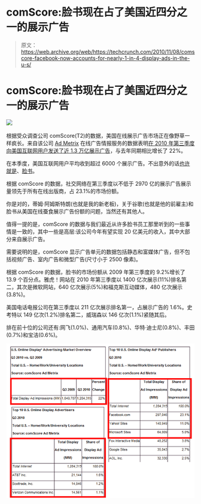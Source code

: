 # comScore:脸书现在占了美国近四分之一的展示广告

> 原文：<https://web.archive.org/web/https://techcrunch.com/2010/11/08/comscore-facebook-now-accounts-for-nearly-1-in-4-display-ads-in-the-u-s/>

# comScore:脸书现在占了美国近四分之一的展示广告

![](img/79e8b3d8633ccb920f22214f05fc9c9c.png)

根据受众调查公司 comScore(T2)的数据，美国在线展示广告市场正在像野草一样疯长。来自该公司 [Ad Metrix](https://web.archive.org/web/20221209061113/http://www.comscore.com/Products_Services/Product_Index/Ad_Metrix) 在线广告情报服务的数据表明[在 2010 年第三季度向美国互联网用户发送了近 1.3 万亿展示广告](https://web.archive.org/web/20221209061113/http://www.prnewswire.com/news-releases/us-online-display-advertising-market-delivers-22-percent-increase-in-impressions-vs-year-ago-106889843.html)，与去年同期相比增长了 22%。

在本季度，美国互联网用户平均收到超过 6000 个展示广告。不出意外的话[也许就是](https://web.archive.org/web/20221209061113/https://beta.techcrunch.com/2010/04/25/the-age-of-facebook/)、[脸书](https://web.archive.org/web/20221209061113/http://www.crunchbase.com/company/facebook)。

根据 comScore 的数据，社交网络在第三季度以不低于 2970 亿的展示广告展示量领先于所有在线出版商，占 23.1%的市场份额。

你是对的，蒂姆·阿姆斯特朗(也就是我的新老板)，关于谷歌(也就是他的前雇主)和脸书从美国在线蚕食展示广告份额的问题，当然还有其他人。

值得一提的是，comScore 的数据与我们最近从许多脸书员工那里听到的一些事情是一致的，其中一些是高层:该公司今年有望实现 20 亿美元的收入，其中大部分来自展示广告。

需要说明的是，comScore 显示广告单元的数据包括静态和富媒体广告，但不包括视频广告、室内广告和微型广告(尺寸小于 2500 像素)。

根据 comScore 的数据，脸书的市场份额从 2009 年第三季度的 9.2%增长了 13.9 个百分点。雅虎！网站在 2010 年第三季度以 1400 亿次展示(11%)排名第二，其次是微软网站，640 亿次展示(5%)和福克斯互动媒体，480 亿次展示(3.8%)。

美国电话电报公司在第三季度以 211 亿次展示排名第一，占展示广告的 1.6%。史考特以 149 亿次(1.2%)排名第二，威瑞森以 146 亿次(1.1%)紧随其后。

排在前十位的公司还有:网飞(1.0%)、通用汽车(0.8%)、华特·迪士尼(0.8%)、丰田(0.7%)和宝洁(0.6%)。

![](img/09c6b79565c0b01aa6d14f7bac207a41.png)